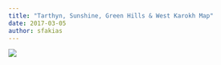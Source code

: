 ```yaml
---
title: "Tarthyn, Sunshine, Green Hills & West Karokh Map"
date: 2017-03-05
author: sfakias
---
```


[![](https://3.bp.blogspot.com/-pdU9zWO5Wh4/WLtLUdWVYjI/AAAAAAAAAKs/IZ8bJAjCCbQnmEjBSJZuHMR7KrzKKHshQCLcB/s320/Green%2BHills.jpg)](https://3.bp.blogspot.com/-pdU9zWO5Wh4/WLtLUdWVYjI/AAAAAAAAAKs/IZ8bJAjCCbQnmEjBSJZuHMR7KrzKKHshQCLcB/s1600/Green%2BHills.jpg)



